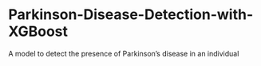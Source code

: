 # Parkinson-Disease-Detection-with-XGBoost
 A model to detect the presence of Parkinson’s disease in an individual
